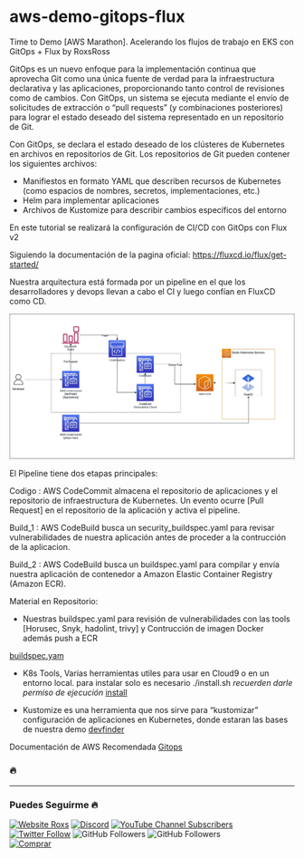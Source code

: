 # aws-demo-gitops-flux
Time to Demo [AWS Marathon]. Acelerando los flujos de trabajo en EKS con GitOps + Flux  by RoxsRoss

GitOps es un nuevo enfoque para la implementación continua que aprovecha Git como una única fuente de verdad para la infraestructura declarativa y las aplicaciones, proporcionando tanto control de revisiones como de cambios. Con GitOps, un sistema se ejecuta mediante el envío de solicitudes de extracción o “pull requests” (y combinaciones posteriores) para lograr el estado deseado del sistema representado en un repositorio de Git.

Con GitOps, se declara el estado deseado de los clústeres de Kubernetes en archivos en repositorios de Git. Los repositorios de Git pueden contener los siguientes archivos:

- Manifiestos en formato YAML que describen recursos de Kubernetes (como espacios de nombres, secretos, implementaciones, etc.)
- Helm para implementar aplicaciones
- Archivos de Kustomize para describir cambios específicos del entorno

En este tutorial se realizará la configuración de CI/CD con GitOps con Flux v2

Siguiendo la documentación de la pagina oficial: https://fluxcd.io/flux/get-started/

Nuestra arquitectura está formada por un pipeline en el que los desarrolladores y devops llevan a cabo el CI y luego confían en FluxCD como CD.

![Fluxcd](./assets/fluxcd.jpg)

El Pipeline tiene dos etapas principales:

Codigo : AWS CodeCommit almacena el repositorio de aplicaciones y el repositorio de infraestructura de Kubernetes. Un evento ocurre [Pull Request] en el repositorio de la aplicación y activa el pipeline.

Build_1 : AWS CodeBuild busca un security_buildspec.yaml para revisar vulnerabilidades de nuestra aplicación antes de proceder a la contrucción de la aplicacion.

Build_2 : AWS CodeBuild busca un buildspec.yaml para compilar y envía nuestra aplicación de contenedor a Amazon Elastic Container Registry (Amazon ECR).

Material en Repositorio:

- Nuestras buildspec.yaml para revisión de vulnerabilidades con las tools [Horusec, Snyk, hadolint, trivy] y Contrucción de imagen Docker además push a ECR

[buildspec.yam](./codebuild/resources/buildspec-build.yml)

- K8s Tools, Varias herramientas utiles para usar en Cloud9 o en un entorno local. 
    para instalar solo es necesario ./install.sh *recuerden darle permiso de ejecución*
    [install](./k8stools/install.sh)

- Kustomize es una herramienta que nos sirve para “kustomizar” configuración de aplicaciones en Kubernetes, donde estaran las bases de nuestra demo
    [devfinder](./kustomize/apps.yaml)



Documentación de AWS Recomendada [Gitops](https://community.aws/tutorials/using-flux-to-implement-gitops-on-aws)



### 🔥


---
### **Puedes Seguirme** 🔥 &nbsp;
[![Website Roxs](https://img.shields.io/badge/-roxsross-blue?style=flat&logo=GoogleChrome&logoColor=white&link=https://295devops.com)](https://roxs.295devops.com)
[![Discord](https://img.shields.io/discord/729672926432985098?style=social&label=Discord&logo=discord)](https://discord.gg/5fqHuBq6pf)
[![YouTube Channel Subscribers](https://img.shields.io/youtube/channel/subscribers/UCxPD7bsocoAMq8Dj18kmGyQ?style=social)](https://www.youtube.com/@295devops)
[![Twitter Follow](https://img.shields.io/twitter/follow/roxsross?style=social)](https://twitter.com/roxsross)
![GitHub Followers](https://img.shields.io/github/followers/roxsross?style=social)
![GitHub Followers](https://img.shields.io/github/stars/roxsross?style=social)
<br>
[![Comprar](https://www.buymeacoffee.com/assets/img/custom_images/orange_img.png)](https://www.buymeacoffee.com/roxsross)